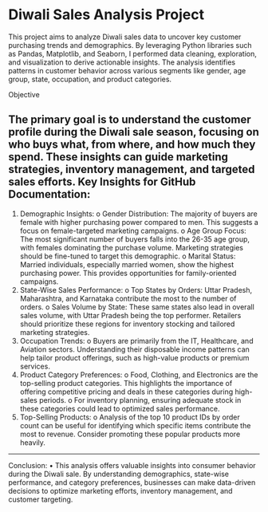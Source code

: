 # Diwali Sales Analysis Project
This project aims to analyze Diwali sales data to uncover key customer purchasing trends and demographics. By leveraging Python libraries such as Pandas, Matplotlib, and Seaborn, I performed data cleaning, exploration, and visualization to derive actionable insights. The analysis identifies patterns in customer behavior across various segments like gender, age group, state, occupation, and product categories.

Objective

The primary goal is to understand the customer profile during the Diwali sale season, focusing on who buys what, from where, and how much they spend. These insights can guide marketing strategies, inventory management, and targeted sales efforts.
Key Insights for GitHub Documentation:
---------------------------------------------------------------------------------------
1.	Demographic Insights:
o	Gender Distribution: The majority of buyers are female with higher purchasing power compared to men. This suggests a focus on female-targeted marketing campaigns.
o	Age Group Focus: The most significant number of buyers falls into the 26-35 age group, with females dominating the purchase volume. Marketing strategies should be fine-tuned to target this demographic.
o	Marital Status: Married individuals, especially married women, show the highest purchasing power. This provides opportunities for family-oriented campaigns.
2.	State-Wise Sales Performance:
o	Top States by Orders: Uttar Pradesh, Maharashtra, and Karnataka contribute the most to the number of orders.
o	Sales Volume by State: These same states also lead in overall sales volume, with Uttar Pradesh being the top performer. Retailers should prioritize these regions for inventory stocking and tailored marketing strategies.
3.	Occupation Trends:
o	Buyers are primarily from the IT, Healthcare, and Aviation sectors. Understanding their disposable income patterns can help tailor product offerings, such as high-value products or premium services.
4.	Product Category Preferences:
o	Food, Clothing, and Electronics are the top-selling product categories. This highlights the importance of offering competitive pricing and deals in these categories during high-sales periods.
o	For inventory planning, ensuring adequate stock in these categories could lead to optimized sales performance.
5.	Top-Selling Products:
o	Analysis of the top 10 product IDs by order count can be useful for identifying which specific items contribute the most to revenue. Consider promoting these popular products more heavily.
-------------------------------------------------------------------------------------
Conclusion:
•	This analysis offers valuable insights into consumer behavior during the Diwali sale. By understanding demographics, state-wise performance, and category preferences, businesses can make data-driven decisions to optimize marketing efforts, inventory management, and customer targeting.
